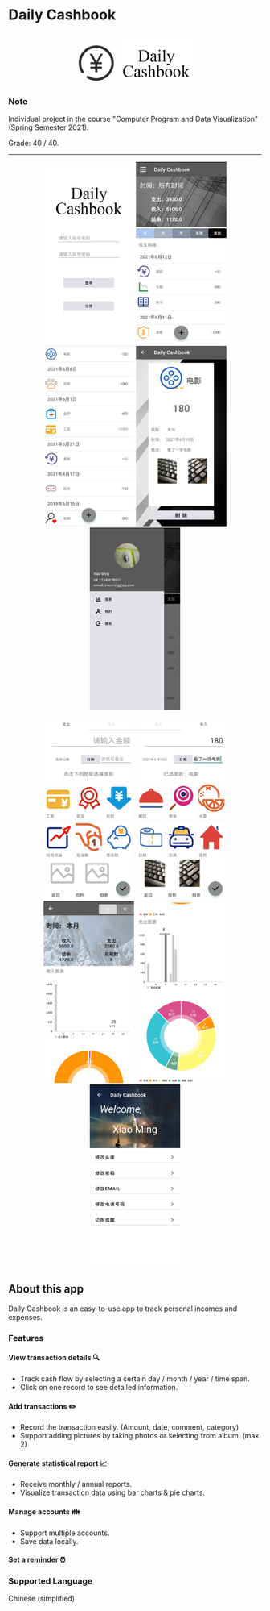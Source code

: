 # Daily Cashbook

<p float="left" align="center">
  <img src="/gallery/logo.png" height="80" />
  <img src="/gallery/title_romans.png" height ="100" /> 
</p>

### Note
Individual project in the course "Computer Program and Data Visualization" (Spring Semester 2021). 

Grade: 40 / 40.
- - -
<p float="left" align="center">
  <img src="/gallery/log_in.jpg" width ="180" /> 
  <img src="/gallery/home_page.jpg" width="180" />
  <img src="/gallery/home_page_end.jpg" width ="180" /> 
  <img src="/gallery/display_item.jpg" width ="180" /> 
  <img src="/gallery/drawer.jpg" width ="180" /> 
</p>

<p float="left" align="center">
   <img src="/gallery/income.jpg" width ="180" /> 
  <img src="/gallery/expenditure.jpg" width ="180" /> 
  <img src="/gallery/chart_head.jpg" width="180" />
  <img src="/gallery/chart_end.jpg" width ="180" />   
  <img src="/gallery/person_page.jpg" width ="180" /> 
</p>

## About this app
Daily Cashbook is an easy-to-use app to track personal incomes and expenses.

### Features
#### View transaction details 🔍
- Track cash flow by selecting a certain day / month / year / time span. 
- Click on one record to see detailed information.
#### Add transactions ✏️
- Record the transaction easily. (Amount, date, comment, category) 
- Support adding pictures by taking photos or selecting from album. (max 2)
#### Generate statistical report 📈
- Receive monthly / annual reports.
- Visualize transaction data using bar charts & pie charts.
#### Manage accounts 👪
- Support multiple accounts.
- Save data locally.
#### Set a reminder ⏰

### Supported Language
Chinese (simplified)
